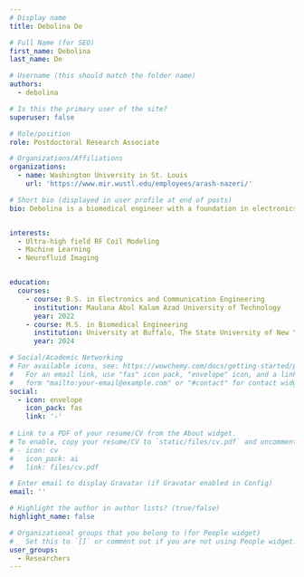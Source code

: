 ```yaml
---
# Display name
title: Debolina De

# Full Name (for SEO)
first_name: Debolina
last_name: De

# Username (this should match the folder name)
authors:
  - debolina

# Is this the primary user of the site?
superuser: false

# Role/position
role: Postdoctoral Research Associate

# Organizations/Affiliations
organizations:
  - name: Washington University in St. Louis
    url: 'https://www.mir.wustl.edu/employees/arash-nazeri/'

# Short bio (displayed in user profile at end of posts)
bio: Debolina is a biomedical engineer with a foundation in electronics and communications engineering. She earned her graduate degree in biomedical engineering with a focus on MR imaging from the University at Buffalo, where her thesis centered on developing RF head coils for enhanced UHF MRI capabilities. She is working on small animal neurofluid imaging studies and deuterium coil development for ultra-high field MRI scanners. 


interests:
  - Ultra-high field RF Coil Modeling
  - Machine Learning
  - Neurofluid Imaging


education:
  courses:
    - course: B.S. in Electronics and Communication Engineering
      institution: Maulana Abul Kalam Azad University of Technology
      year: 2022
    - course: M.S. in Biomedical Engineering
      institution: University at Buffalo, The State University of New York (SUNY)
      year: 2024

# Social/Academic Networking
# For available icons, see: https://wowchemy.com/docs/getting-started/page-builder/#icons
#   For an email link, use "fas" icon pack, "envelope" icon, and a link in the
#   form "mailto:your-email@example.com" or "#contact" for contact widget.
social:
  - icon: envelope
    icon_pack: fas
    link: '-'
  
# Link to a PDF of your resume/CV from the About widget.
# To enable, copy your resume/CV to `static/files/cv.pdf` and uncomment the lines below.
# - icon: cv
#   icon_pack: ai
#   link: files/cv.pdf

# Enter email to display Gravatar (if Gravatar enabled in Config)
email: ''

# Highlight the author in author lists? (true/false)
highlight_name: false

# Organizational groups that you belong to (for People widget)
#   Set this to `[]` or comment out if you are not using People widget.
user_groups:
  - Researchers
---
```



